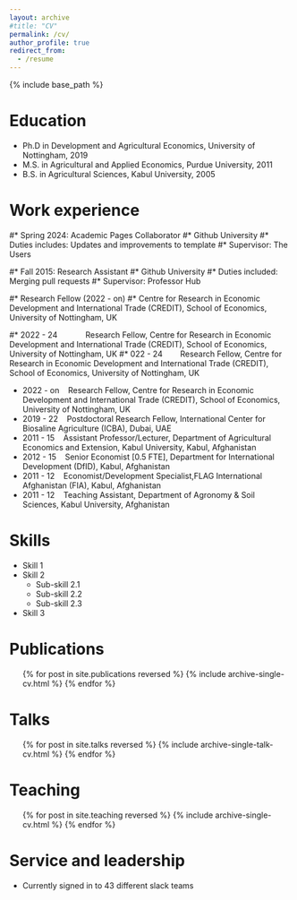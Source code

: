 ```yaml
---
layout: archive
#title: "CV"
permalink: /cv/
author_profile: true
redirect_from:
  - /resume
---
```


{% include base_path %}

Education
======
* Ph.D in Development and Agricultural Economics, University of Nottingham, 2019 
* M.S. in Agricultural and Applied Economics, Purdue University, 2011
* B.S. in Agricultural Sciences, Kabul University, 2005

Work experience
======
#* Spring 2024: Academic Pages Collaborator
  #* Github University
  #* Duties includes: Updates and improvements to template
  #* Supervisor: The Users

#* Fall 2015: Research Assistant
  #* Github University
  #* Duties included: Merging pull requests
  #* Supervisor: Professor Hub

#* Research Fellow (2022 - on)
  #* Centre for Research in Economic Development and International Trade (CREDIT),
    School of Economics, University of Nottingham, UK

#* <span style="margin-right: 50px;">2022 - 24</span>Research Fellow, Centre for Research in Economic Development and International Trade (CREDIT), School of Economics, University of Nottingham, UK
#* 022 - 24&nbsp;&nbsp;&nbsp;&nbsp;&nbsp;&nbsp;&nbsp;&nbsp;Research Fellow, Centre for Research in Economic Development and International Trade (CREDIT), School of Economics, University of Nottingham, UK

* 2022 - on&nbsp;&nbsp;&nbsp;&nbsp;Research Fellow, Centre for Research in Economic Development and International Trade (CREDIT),
School of Economics, University of Nottingham, UK
* 2019 - 22&nbsp;&nbsp;&nbsp;&nbsp;Postdoctoral Research Fellow, International Center for Biosaline Agriculture (ICBA), Dubai, UAE
* 2011 - 15&nbsp;&nbsp;&nbsp;&nbsp;Assistant Professor/Lecturer, Department of Agricultural Economics and Extension, Kabul University, Kabul, Afghanistan
* 2012 - 15&nbsp;&nbsp;&nbsp;&nbsp;Senior Economist [0.5 FTE], Department for International Development (DfID), Kabul, Afghanistan
* 2011 - 12&nbsp;&nbsp;&nbsp;&nbsp;Economist/Development Specialist,FLAG International Afghanistan (FIA), Kabul, Afghanistan
* 2011 - 12&nbsp;&nbsp;&nbsp;&nbsp;Teaching Assistant, Department of Agronomy & Soil Sciences, Kabul University, Afghanistan
  
Skills
======
* Skill 1
* Skill 2
  * Sub-skill 2.1
  * Sub-skill 2.2
  * Sub-skill 2.3
* Skill 3

Publications
======
  <ul>{% for post in site.publications reversed %}
    {% include archive-single-cv.html %}
  {% endfor %}</ul>
  
Talks
======
  <ul>{% for post in site.talks reversed %}
    {% include archive-single-talk-cv.html  %}
  {% endfor %}</ul>
  
Teaching
======
  <ul>{% for post in site.teaching reversed %}
    {% include archive-single-cv.html %}
  {% endfor %}</ul>
  
Service and leadership
======
* Currently signed in to 43 different slack teams
